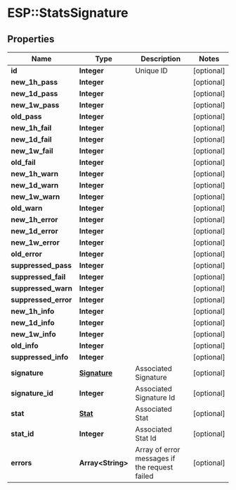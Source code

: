 # ESP::StatsSignature

## Properties
Name | Type | Description | Notes
------------ | ------------- | ------------- | -------------
**id** | **Integer** | Unique ID | [optional] 
**new_1h_pass** | **Integer** |  | [optional] 
**new_1d_pass** | **Integer** |  | [optional] 
**new_1w_pass** | **Integer** |  | [optional] 
**old_pass** | **Integer** |  | [optional] 
**new_1h_fail** | **Integer** |  | [optional] 
**new_1d_fail** | **Integer** |  | [optional] 
**new_1w_fail** | **Integer** |  | [optional] 
**old_fail** | **Integer** |  | [optional] 
**new_1h_warn** | **Integer** |  | [optional] 
**new_1d_warn** | **Integer** |  | [optional] 
**new_1w_warn** | **Integer** |  | [optional] 
**old_warn** | **Integer** |  | [optional] 
**new_1h_error** | **Integer** |  | [optional] 
**new_1d_error** | **Integer** |  | [optional] 
**new_1w_error** | **Integer** |  | [optional] 
**old_error** | **Integer** |  | [optional] 
**suppressed_pass** | **Integer** |  | [optional] 
**suppressed_fail** | **Integer** |  | [optional] 
**suppressed_warn** | **Integer** |  | [optional] 
**suppressed_error** | **Integer** |  | [optional] 
**new_1h_info** | **Integer** |  | [optional] 
**new_1d_info** | **Integer** |  | [optional] 
**new_1w_info** | **Integer** |  | [optional] 
**old_info** | **Integer** |  | [optional] 
**suppressed_info** | **Integer** |  | [optional] 
**signature** | [**Signature**](Signature.md) | Associated Signature | [optional] 
**signature_id** | **Integer** | Associated Signature Id | [optional] 
**stat** | [**Stat**](Stat.md) | Associated Stat | [optional] 
**stat_id** | **Integer** | Associated Stat Id | [optional] 
**errors** | **Array&lt;String&gt;** | Array of error messages if the request failed | [optional] 


